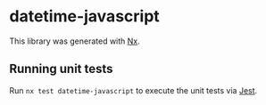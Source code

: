 # datetime-javascript

This library was generated with [Nx](https://nx.dev).

## Running unit tests

Run `nx test datetime-javascript` to execute the unit tests via [Jest](https://jestjs.io).
